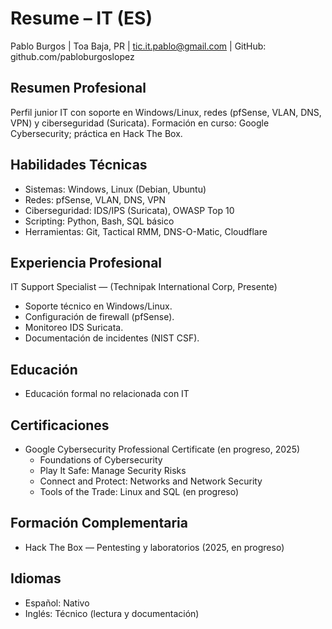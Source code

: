 # Resume – IT (ES)

Pablo Burgos | Toa Baja, PR | tic.it.pablo@gmail.com | GitHub: github.com/pabloburgoslopez

## Resumen Profesional
Perfil junior IT con soporte en Windows/Linux, redes (pfSense, VLAN, DNS, VPN) y ciberseguridad (Suricata). Formación en curso: Google Cybersecurity; práctica en Hack The Box.

## Habilidades Técnicas
- Sistemas: Windows, Linux (Debian, Ubuntu)
- Redes: pfSense, VLAN, DNS, VPN
- Ciberseguridad: IDS/IPS (Suricata), OWASP Top 10
- Scripting: Python, Bash, SQL básico
- Herramientas: Git, Tactical RMM, DNS-O-Matic, Cloudflare

## Experiencia Profesional
IT Support Specialist — (Technipak International Corp, Presente)
- Soporte técnico en Windows/Linux.
- Configuración de firewall (pfSense).
- Monitoreo IDS Suricata.
- Documentación de incidentes (NIST CSF).

## Educación
- Educación formal no relacionada con IT

## Certificaciones
- Google Cybersecurity Professional Certificate (en progreso, 2025)
  - Foundations of Cybersecurity
  - Play It Safe: Manage Security Risks
  - Connect and Protect: Networks and Network Security
  - Tools of the Trade: Linux and SQL (en progreso)

## Formación Complementaria
- Hack The Box — Pentesting y laboratorios (2025, en progreso)

## Idiomas
- Español: Nativo
- Inglés: Técnico (lectura y documentación)
